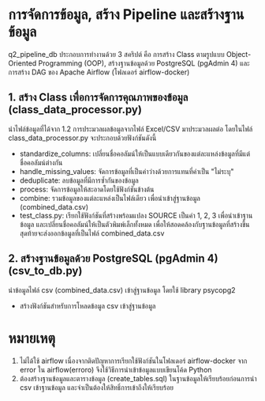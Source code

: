 # การจัดการข้อมูล, สร้าง Pipeline และสร้างฐานข้อมูล
q2_pipeline_db ประกอบการทำงานด้วย 3 สคริปต์ คือ การสร้าง Class ตามรูปแบบ Object-Oriented Programming (OOP), สร้างฐานข้อมูลด้วย PostgreSQL (pgAdmin 4) และการสร้าง DAG ของ Apache Airflow (โฟลเดอร์ airflow-docker)
## 1. สร้าง Class เพื่อการจัดการคุณภาพของข้อมูล (class_data_processor.py)
นำไฟล์ข้อมูลที่ได้จาก 1.2 การประมวลผลข้อมูลจากไฟล์ Excel/CSV มาประมวลผลต่อ โดยในไฟล์ class_data_processor.py จะประกอบด้วยฟังก์ชันดังนี้
- standardize_columns: เปลี่ยนชื่อคอลัมน์ให้เป็นแบบเดียวกันของแต่ละแหล่งข้อมูลที่มีแต่ชื่อคอลัมน์ต่างกัน
- handle_missing_values: จัดการข้อมูลที่เป็นค่าว่างด้วยการแทนที่ค่าเป็น "ไม่ระบุ"
- deduplicate: ลบข้อมูลที่มีการซ้ำกันของข้อมูล
- process: จัดการข้อมูลให้สะอาดโดยใช้ฟังก์ชันข้างต้น
- combine: รวมข้อมูลของแต่ละแหล่งเป็นไฟล์เดียว เพื่อนำเข้าสู่ฐานข้อมูล (combined_data.csv)
- test_class.py: เรียกใช้ฟังก์ชันที่สร้างพร้อมแปลง SOURCE เป็นค่า 1, 2, 3 เพื่อนำเข้าฐานข้อมูล และเปลี่ยนชื่อคอลัมน์ให้เป็นตัวพิมพ์เล็กทั้งหมด เพื่อให้สอดคล้องกับฐานข้อมูลที่สร้างขึ้น สุดท้ายจะส่งออกข้อมูลที่เป็นไฟล์ combined_data.csv
## 2. สร้างฐานข้อมูลด้วย PostgreSQL (pgAdmin 4) (csv_to_db.py)
นำข้อมูลไฟล์ csv (combined_data.csv) เข้าสู่ฐานข้อมูล โดยใช้ library psycopg2
- สร้างฟังก์ชันสำหรับการโหลดข้อมูล csv เข้าสู่ฐานข้อมูล

# หมายเหตุ
1. ไม่ได้ใช้ airflow เนื่องจากติดปัญหาการเรียกใช้ฟังก์ชันในโฟลเดอร์ airflow-docker จาก error ใน airflow(erroro) จึงใช้วิธีการนำเข้าข้อมูลแบบเขียนโค้ด Python
2. ต้องสร้างฐานข้อมูลและตารางข้อมูล (create_tables.sql) ในฐานข้อมูลให้เรียบร้อยก่อนการนำ csv เข้าฐานข้อมูล และจำเป็นต้องให้สิทธิ์การเข้าถึงให้เรียบร้อย



